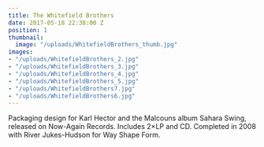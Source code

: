 ```yaml
---
title: The Whitefield Brothers
date: 2017-05-18 22:38:00 Z
position: 1
thumbnail:
  image: "/uploads/WhitefieldBrothers_thumb.jpg"
images:
- "/uploads/WhitefieldBrothers_2.jpg"
- "/uploads/WhitefieldBrothers_3.jpg"
- "/uploads/WhitefieldBrothers_4.jpg"
- "/uploads/WhitefieldBrothers_5.jpg"
- "/uploads/WhitefieldBrothers7.jpg"
- "/uploads/WhitefieldBrothers6.jpg"
---
```


Packaging design for Karl Hector and the Malcouns album Sahara Swing, released on Now-Again Records. Includes 2×LP and CD. Completed in 2008 with River Jukes-Hudson for Way Shape Form.